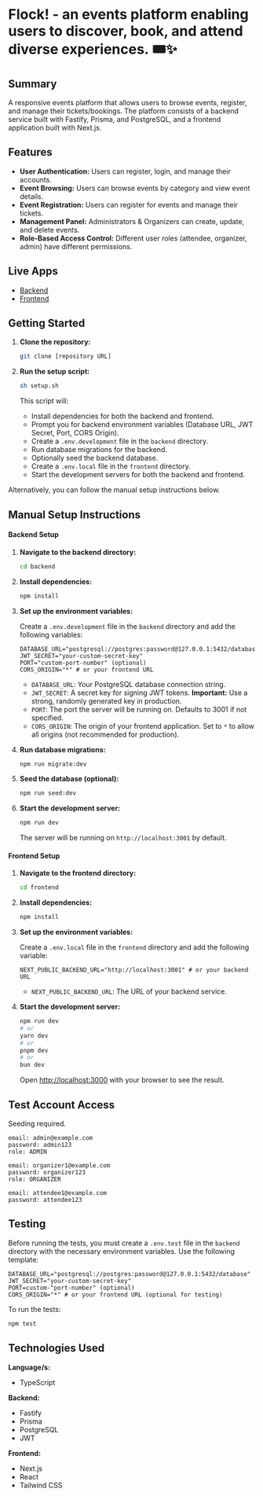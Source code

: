 # Flock! - an events platform enabling users to discover, book, and attend diverse experiences.&nbsp;🎟️✨

## Summary

A responsive events platform that allows users to browse events, register, and manage their tickets/bookings. The platform consists of a backend service built with Fastify, Prisma, and PostgreSQL, and a frontend application built with Next.js.

## Features

- **User Authentication:** Users can register, login, and manage their accounts.
- **Event Browsing:** Users can browse events by category and view event details.
- **Event Registration:** Users can register for events and manage their tickets.
- **Management Panel:** Administrators & Organizers can create, update, and delete events.
- **Role-Based Access Control:** Different user roles (attendee, organizer, admin) have different permissions.

## Live Apps

- [Backend](https://project-v1-launchpad.onrender.com)
- [Frontend](https://flock-v1.vercel.app/)

## Getting Started

1.  **Clone the repository:**

    ```bash
    git clone [repository URL]
    ```

2.  **Run the setup script:**

    ```bash
    sh setup.sh
    ```

    This script will:

    - Install dependencies for both the backend and frontend.
    - Prompt you for backend environment variables (Database URL, JWT Secret, Port, CORS Origin).
    - Create a `.env.development` file in the `backend` directory.
    - Run database migrations for the backend.
    - Optionally seed the backend database.
    - Create a `.env.local` file in the `frontend` directory.
    - Start the development servers for both the backend and frontend.

Alternatively, you can follow the manual setup instructions below.

## Manual Setup Instructions

#### Backend Setup

1.  **Navigate to the backend directory:**

    ```bash
    cd backend
    ```

2.  **Install dependencies:**

    ```bash
    npm install
    ```

3.  **Set up the environment variables:**

    Create a `.env.development` file in the `backend` directory and add the following variables:

    ```
    DATABASE_URL="postgresql://postgres:password@127.0.0.1:5432/database"
    JWT_SECRET="your-custom-secret-key"
    PORT="custom-port-number" (optional)
    CORS_ORIGIN="*" # or your frontend URL
    ```

    - `DATABASE_URL`: Your PostgreSQL database connection string.
    - `JWT_SECRET`: A secret key for signing JWT tokens. **Important:** Use a strong, randomly generated key in production.
    - `PORT`: The port the server will be running on. Defaults to 3001 if not specified.
    - `CORS_ORIGIN`: The origin of your frontend application. Set to `*` to allow all origins (not recommended for production).

4.  **Run database migrations:**

    ```bash
    npm run migrate:dev
    ```

5.  **Seed the database (optional):**

    ```bash
    npm run seed:dev
    ```

6.  **Start the development server:**

    ```bash
    npm run dev
    ```

    The server will be running on `http://localhost:3001` by default.

#### Frontend Setup

1.  **Navigate to the frontend directory:**

    ```bash
    cd frontend
    ```

2.  **Install dependencies:**

    ```bash
    npm install
    ```

3.  **Set up the environment variables:**

    Create a `.env.local` file in the `frontend` directory and add the following variable:

    ```
    NEXT_PUBLIC_BACKEND_URL="http://localhost:3001" # or your backend URL
    ```

    - `NEXT_PUBLIC_BACKEND_URL`: The URL of your backend service.

4.  **Start the development server:**

    ```bash
    npm run dev
    # or
    yarn dev
    # or
    pnpm dev
    # or
    bun dev
    ```

    Open [http://localhost:3000](http://localhost:3000) with your browser to see the result.

## Test Account Access

Seeding required.

    email: admin@example.com
    password: admin123
    role: ADMIN

    email: organizer1@example.com
    password: organizer123
    role: ORGANIZER

    email: attendee1@example.com
    password: attendee123

## Testing

Before running the tests, you must create a `.env.test` file in the `backend` directory with the necessary environment variables. Use the following template:

```
DATABASE_URL="postgresql://postgres:password@127.0.0.1:5432/database"
JWT_SECRET="your-custom-secret-key"
PORT=custom-"port-number" (optional)
CORS_ORIGIN="*" # or your frontend URL (optional for testing)
```

To run the tests:

```bash
npm test
```

## Technologies Used

**Language/s:**

- TypeScript

**Backend:**

- Fastify
- Prisma
- PostgreSQL
- JWT

**Frontend:**

- Next.js
- React
- Tailwind CSS
